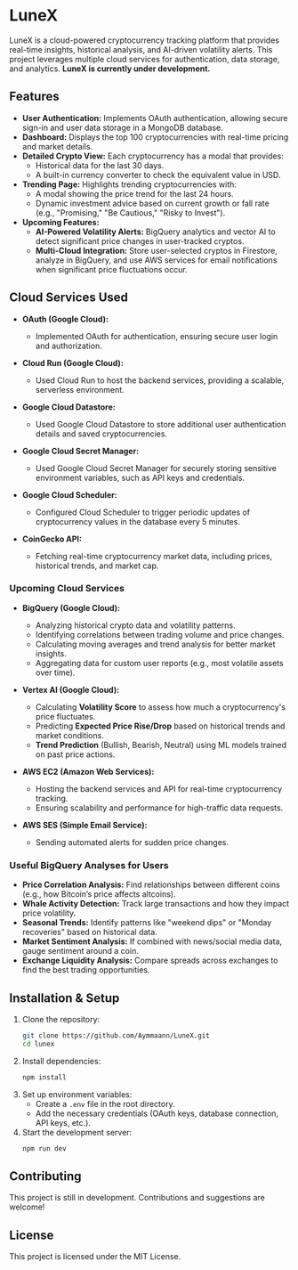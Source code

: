 # LuneX

LuneX is a cloud-powered cryptocurrency tracking platform that provides real-time insights, historical analysis, and AI-driven volatility alerts. This project leverages multiple cloud services for authentication, data storage, and analytics. **LuneX is currently under development.**

## Features

- **User Authentication:** Implements OAuth authentication, allowing secure sign-in and user data storage in a MongoDB database.
- **Dashboard:** Displays the top 100 cryptocurrencies with real-time pricing and market details.
- **Detailed Crypto View:** Each cryptocurrency has a modal that provides:
  - Historical data for the last 30 days.
  - A built-in currency converter to check the equivalent value in USD.
- **Trending Page:** Highlights trending cryptocurrencies with:
  - A modal showing the price trend for the last 24 hours.
  - Dynamic investment advice based on current growth or fall rate (e.g., "Promising," "Be Cautious," "Risky to Invest").
- **Upcoming Features:**
  - **AI-Powered Volatility Alerts:** BigQuery analytics and vector AI to detect significant price changes in user-tracked cryptos.
  - **Multi-Cloud Integration:** Store user-selected cryptos in Firestore, analyze in BigQuery, and use AWS services for email notifications when significant price fluctuations occur.

 
## Cloud Services Used

- **OAuth (Google Cloud):**  
  - Implemented OAuth for authentication, ensuring secure user login and authorization.
  
- **Cloud Run (Google Cloud):**  
  - Used Cloud Run to host the backend services, providing a scalable, serverless environment.
  
- **Google Cloud Datastore:**  
  - Used Google Cloud Datastore to store additional user authentication details and saved cryptocurrencies.

- **Google Cloud Secret Manager:**  
  - Used Google Cloud Secret Manager for securely storing sensitive environment variables, such as API keys and credentials.

- **Google Cloud Scheduler:**  
  - Configured Cloud Scheduler to trigger periodic updates of cryptocurrency values in the database every 5 minutes.

- **CoinGecko API:**  
  - Fetching real-time cryptocurrency market data, including prices, historical trends, and market cap.



### Upcoming Cloud Services

- **BigQuery (Google Cloud):**  
  - Analyzing historical crypto data and volatility patterns.  
  - Identifying correlations between trading volume and price changes.  
  - Calculating moving averages and trend analysis for better market insights.  
  - Aggregating data for custom user reports (e.g., most volatile assets over time).  

- **Vertex AI (Google Cloud):**  
  - Calculating **Volatility Score** to assess how much a cryptocurrency's price fluctuates.  
  - Predicting **Expected Price Rise/Drop** based on historical trends and market conditions.  
  - **Trend Prediction** (Bullish, Bearish, Neutral) using ML models trained on past price actions.  

- **AWS EC2 (Amazon Web Services):**  
  - Hosting the backend services and API for real-time cryptocurrency tracking.  
  - Ensuring scalability and performance for high-traffic data requests.  

- **AWS SES (Simple Email Service):**  
  - Sending automated alerts for sudden price changes.  

### Useful BigQuery Analyses for Users  

- **Price Correlation Analysis:** Find relationships between different coins (e.g., how Bitcoin’s price affects altcoins).  
- **Whale Activity Detection:** Track large transactions and how they impact price volatility.  
- **Seasonal Trends:** Identify patterns like "weekend dips" or "Monday recoveries" based on historical data.  
- **Market Sentiment Analysis:** If combined with news/social media data, gauge sentiment around a coin.  
- **Exchange Liquidity Analysis:** Compare spreads across exchanges to find the best trading opportunities.  

## Installation & Setup

1. Clone the repository:
   ```bash
   git clone https://github.com/Aymmaann/LuneX.git
   cd lunex
   ```
2. Install dependencies:
   ```bash
   npm install
   ```
3. Set up environment variables:
   - Create a `.env` file in the root directory.
   - Add the necessary credentials (OAuth keys, database connection, API keys, etc.).
4. Start the development server:
   ```bash
   npm run dev
   ```

## Contributing
This project is still in development. Contributions and suggestions are welcome!

## License
This project is licensed under the MIT License.
